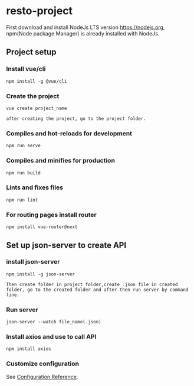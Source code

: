 # resto-project
First download and install NodeJs LTS version https://nodejs.org, npm(Node package Manager) is already installed with NodeJs.
## Project setup
### Install vue/cli 
```
npm install -g @vue/cli
```
### Create the project
```
vue create project_name   
```
```
after creating the project, go to the project folder.
```
### Compiles and hot-reloads for development
```
npm run serve
```
### Compiles and minifies for production
```
npm run build
```
### Lints and fixes files
```
npm run lint
```
### For routing pages install router
```
npm install vue-router@next
```
## Set up json-server to create API
### install json-server
```
npm install -g json-server
```
```
Then create folder in project folder,create .json file in created folder, go to the created folder and after then run server by command line.
```
### Run server
```
json-server --watch file_name(.json) 
```
### Install axios and use to call API
```
npm install axios
```
### Customize configuration
See [Configuration Reference](https://cli.vuejs.org/config/).
